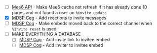 
- [ ] [Mee6 API](./utils/funcs/mee6api.py) - Make Mee6 cache not refresh if it has already done 10 pages and not found a user on `%invite update`
- [x] [MDSP Cog](./cogs/mdsp.py) - Add reactions to invite messages
- [ ] [MDSP Cog](./cogs/mdsp.py) - Make embeds moved back to the correct channel when `%invite reset` is used
- [ ] MAKE EVERYTHING A DATABASE
  - [ ] [MDSP Cog](./cogs/mdsp.py) - Add invite link to invitee embed 
  - [ ] [MDSP Cog](./cogs/mdsp.py) - Add inviter to invitee embed